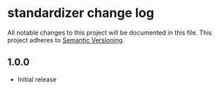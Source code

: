 # standardizer change log

All notable changes to this project will be documented in this file.
This project adheres to [Semantic Versioning](http://semver.org/).

## 1.0.0
* Initial release
